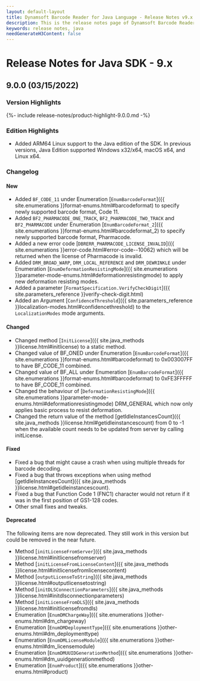 ```yaml
---
layout: default-layout
title: Dynamsoft Barcode Reader for Java Language - Release Notes v9.x
description: This is the release notes page of Dynamsoft Barcode Reader for Java Language v9.x.
keywords: release notes, java
needGenerateH3Content: false
---
```


# Release Notes for Java SDK - 9.x

## 9.0.0 (03/15/2022)

<div class="fold-panel-prefix"></div>

### Version Highlights <i class="fa fa-caret-down"></i>

<div class="fold-panel-start"></div>

{%- include release-notes/product-highlight-9.0.0.md -%}

<div class="fold-panel-end"></div>

### Edition Highlights

- Added ARM64 Linux support to the Java edition of the SDK. In previous versions, Java Edition supported Windows x32/x64, macOS x64, and Linux x64.

### Changelog

#### New

- Added `BF_CODE_11` under Enumeration [`EnumBarcodeFormat`]({{ site.enumerations }}format-enums.html#barcodeformat) to specify newly supported barcode format, Code 11. 
- Added `BF2_PHARMACODE_ONE_TRACK`, `BF2_PHARMACODE_TWO_TRACK` and `BF2_PHARMACODE` under Enumeration [`EnumBarcodeFormat_2`]({{ site.enumerations }}format-enums.html#barcodeformat_2) to specify newly supported barcode format, Pharmacode. 
- Added a new error code [`DBRERR_PHARMACODE_LICENSE_INVALID`]({{ site.enumerations }}error-code.html#error-code--10062) which will be returned when the license of Pharmacode is invalid.
- Added `DRM_BROAD_WARP`, `DRM_LOCAL_REFERENCE` and `DRM_DEWRINKLE` under Enumeration [`EnumDeformationResistingMode`]({{ site.enumerations }}parameter-mode-enums.html#deformationresistingmode) to apply new deformation resisting modes.
- Added a parameter [`FormatSpecification.VerifyCheckDigit`]({{ site.parameters_reference }}verify-check-digit.html)
- Added an Argument [`ConfidenceThreshold`]({{ site.parameters_reference }}localization-modes.html#confidencethreshold) to the `LocalizationModes` mode arguments.

#### Changed

- Changed method [`InitLicense`]({{ site.java_methods }}license.html#initlicense) to a static method.
- Changed value of BF_ONED under Enumeration [`EnumBarcodeFormat`]({{ site.enumerations }}format-enums.html#barcodeformat) to 0x003007FF to have BF_CODE_11 combined.
- Changed value of BF_ALL under Enumeration [`EnumBarcodeFormat`]({{ site.enumerations }}format-enums.html#barcodeformat) to 0xFE3FFFFF to have BF_CODE_11 combined.
- Changed the behaviour of [`DeformationResistingMode`]({{ site.enumerations }}parameter-mode-enums.html#deformationresistingmode) DRM_GENERAL which now only applies basic process to resist deformation.
- Changed the return value of the method [getIdleInstancesCount]({{ site.java_methods }}license.html#getidleinstancescount) from 0 to -1 when the available count needs to be updated from server by calling initLicense.


#### Fixed
- Fixed a bug that might cause a crash when using multiple threads for barcode decoding.
- Fixed a bug that throws exceptions when using method [getIdleInstancesCount]({{ site.java_methods }}license.html#getidleinstancescount).
- Fixed a bug that Function Code 1 (FNC1) character would not return if it was in the first position of GS1-128 codes.
- Other small fixes and tweaks.


#### Deprecated

The following items are now deprecated. They still work in this version but could be removed in the near future.
- Method [`initLicenseFromServer`]({{ site.java_methods }}license.html#initlicensefromserver)
- Method [`initLicenseFromLicenseContent`]({{ site.java_methods }}license.html#initlicensefromlicensecontent)
- Method [`outputLicenseToString`]({{ site.java_methods }}license.html#outputlicensetostring)
- Method [`initDLSConnectionParameters`]({{ site.java_methods }}license.html#initdlsconnectionparameters)
- Method [`initLicenseFromDLS`]({{ site.java_methods }}license.html#initlicensefromdls)
- Enumeration [`EnumDMChargeWay`]({{ site.enumerations }}other-enums.html#dm_chargeway)
- Enumeration [`EnumDMDeploymentType`]({{ site.enumerations }}other-enums.html#dm_deploymenttype)
- Enumeration [`EnumDMLicenseModule`]({{ site.enumerations }}other-enums.html#dm_licensemodule)
- Enumeration [`EnumDMUUIDGenerationMethod`]({{ site.enumerations }}other-enums.html#dm_uuidgenerationmethod)
- Enumeration [`EnumProduct`]({{ site.enumerations }}other-enums.html#product)


